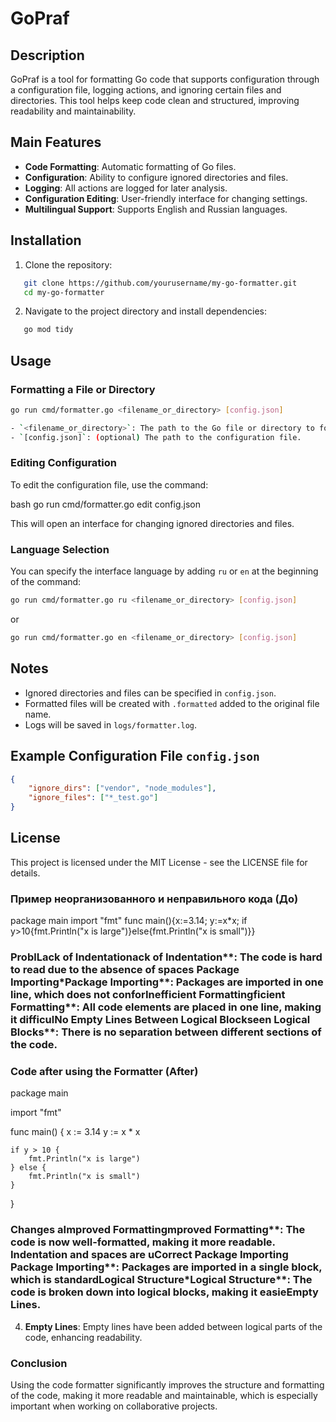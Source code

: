 # GoPraf

## Description

GoPraf is a tool for formatting Go code that supports configuration through a configuration file, logging actions, and ignoring certain files and directories. This tool helps keep code clean and structured, improving readability and maintainability.

## Main Features

- **Code Formatting**: Automatic formatting of Go files.
- **Configuration**: Ability to configure ignored directories and files.
- **Logging**: All actions are logged for later analysis.
- **Configuration Editing**: User-friendly interface for changing settings.
- **Multilingual Support**: Supports English and Russian languages.

## Installation

1. Clone the repository:
   
```bash
   git clone https://github.com/yourusername/my-go-formatter.git
   cd my-go-formatter
```

2. Navigate to the project directory and install dependencies:
   
```bash
   go mod tidy
```

## Usage

### Formatting a File or Directory

```bash
go run cmd/formatter.go <filename_or_directory> [config.json]

- `<filename_or_directory>`: The path to the Go file or directory to format.
- `[config.json]`: (optional) The path to the configuration file.
```


### Editing Configuration

To edit the configuration file, use the command:

bash
go run cmd/formatter.go edit config.json

This will open an interface for changing ignored directories and files.

### Language Selection

You can specify the interface language by adding `ru` or `en` at the beginning of the command:

```bash
go run cmd/formatter.go ru <filename_or_directory> [config.json]
```

or

```bash
go run cmd/formatter.go en <filename_or_directory> [config.json]
```

## Notes

- Ignored directories and files can be specified in `config.json`.
- Formatted files will be created with `.formatted` added to the original file name.
- Logs will be saved in `logs/formatter.log`.

## Example Configuration File `config.json`

```json
{
    "ignore_dirs": ["vendor", "node_modules"],
    "ignore_files": ["*_test.go"]
}
```

## License

This project is licensed under the MIT License - see the LICENSE file for details.
### Пример неорганизованного и неправильного кода (До)

package main
import "fmt"
func main(){x:=3.14; y:=x*x; if y>10{fmt.Println("x is large")}else{fmt.Println("x is small")}}
### ProblLack of Indentationack of Indentation**: The code is hard to read due to the absence of spaces Package Importing*Package Importing**: Packages are imported in one line, which does not conforInefficient Formattingficient Formatting**: All code elements are placed in one line, making it difficulNo Empty Lines Between Logical Blockseen Logical Blocks**: There is no separation between different sections of the code.

### Code after using the Formatter (After)

package main

import "fmt"

func main() {
    x := 3.14
    y := x * x

    if y > 10 {
        fmt.Println("x is large")
    } else {
        fmt.Println("x is small")
    }
}
### Changes aImproved Formattingmproved Formatting**: The code is now well-formatted, making it more readable. Indentation and spaces are uCorrect Package Importing Package Importing**: Packages are imported in a single block, which is standardLogical Structure*Logical Structure**: The code is broken down into logical blocks, making it easieEmpty Lines.
4. **Empty Lines**: Empty lines have been added between logical parts of the code, enhancing readability.

### Conclusion

Using the code formatter significantly improves the structure and formatting of the code, making it more readable and maintainable, which is especially important when working on collaborative projects.